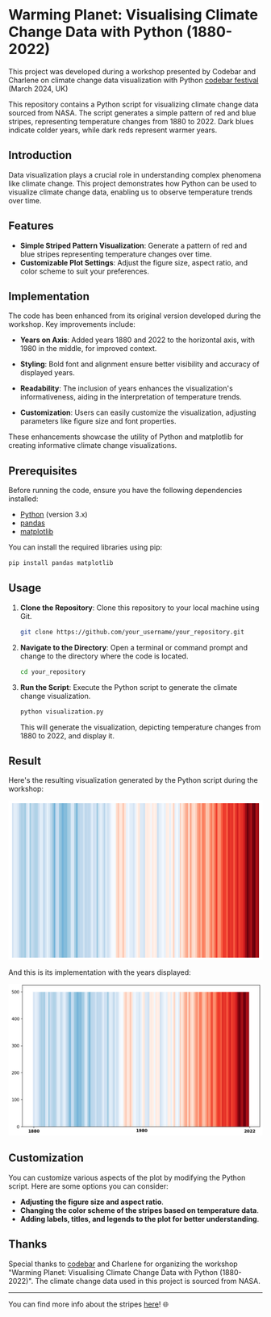 # Warming Planet: Visualising Climate Change Data with Python (1880-2022)

This project was developed during a workshop presented by Codebar and Charlene on climate change data visualization with Python [codebar festival](https://festival.codebar.io/) (March 2024, UK)

This repository contains a Python script for visualizing climate change data sourced from NASA. The script generates a simple pattern of red and blue stripes, representing temperature changes from 1880 to 2022. Dark blues indicate colder years, while dark reds represent warmer years.

## Introduction

Data visualization plays a crucial role in understanding complex phenomena like climate change. This project demonstrates how Python can be used to visualize climate change data, enabling us to observe temperature trends over time.

## Features

- **Simple Striped Pattern Visualization**: Generate a pattern of red and blue stripes representing temperature changes over time.
- **Customizable Plot Settings**: Adjust the figure size, aspect ratio, and color scheme to suit your preferences.

## Implementation

The code has been enhanced from its original version developed during the workshop. Key improvements include:

- **Years on Axis**: Added years 1880 and 2022 to the horizontal axis, with 1980 in the middle, for improved context.
- **Styling**: Bold font and alignment ensure better visibility and accuracy of displayed years.

- **Readability**: The inclusion of years enhances the visualization's informativeness, aiding in the interpretation of temperature trends.

- **Customization**: Users can easily customize the visualization, adjusting parameters like figure size and font properties.

These enhancements showcase the utility of Python and matplotlib for creating informative climate change visualizations.

## Prerequisites

Before running the code, ensure you have the following dependencies installed:

- [Python](https://www.python.org/downloads/) (version 3.x)
- [pandas](https://pandas.pydata.org/)
- [matplotlib](https://matplotlib.org/)

You can install the required libraries using pip:

```bash
pip install pandas matplotlib
```

## Usage

1. **Clone the Repository**: Clone this repository to your local machine using Git.

   ```bash
   git clone https://github.com/your_username/your_repository.git
   ```

2. **Navigate to the Directory**: Open a terminal or command prompt and change to the directory where the code is located.

   ```bash
   cd your_repository
   ```

3. **Run the Script**: Execute the Python script to generate the climate change visualization.

   ```bash
   python visualization.py
   ```

   This will generate the visualization, depicting temperature changes from 1880 to 2022, and display it.

## Result

Here's the resulting visualization generated by the Python script during the workshop:

![Visualization](./images/climate_change_1880-2022.png)

And this is its implementation with the years displayed:

![Visualization](./images/climate_data_with_years.png)

## Customization

You can customize various aspects of the plot by modifying the Python script. Here are some options you can consider:

- **Adjusting the figure size and aspect ratio**.
- **Changing the color scheme of the stripes based on temperature data**.
- **Adding labels, titles, and legends to the plot for better understanding**.

## Thanks

Special thanks to [codebar](https://codebar.io/) and Charlene for organizing the workshop "Warming Planet: Visualising Climate Change Data with Python (1880-2022)". The climate change data used in this project is sourced from NASA.

---

You can find more info about the stripes [here](https://showyourstripes.info/l/globe)! 🌐
